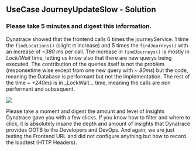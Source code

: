 ## UseCase JourneyUpdateSlow - Solution

### Please take 5 minutes and digest this information.

Dynatrace showed that the frontend calls 6 times the journeyService. 1 time the `findLocations()` (slight rt increase) and 5 times the `findJourneys()` with an increase of _~380 ms_ per call. The increase in `findJourneys()` is mostly in _Lock/Wait_ time, letting us know also that there are new querys being executed. The contribution of the queries itself is not the problem (responsetime wise except from one new query with _~ 80ms_) but the code, meaning the Database is performant but not the implementation. The rest of the time _~ +240ms_ is in _LockWait… time, meaning the calls are non performant and subsequent.

![](../../../../assets/images/meme_think.png)

Please take a moment and digest the amount and level of insights Dynatrace gave you with a few clicks. If you know how to filter and where to click, it is absolutely insane the depth and amount of insights that Dynatrace provides OOTB to the Developers and DevOps.
And again, we are just testing the Frontend URL and did not configure anything but how to record the loadtest (HTTP Headers).